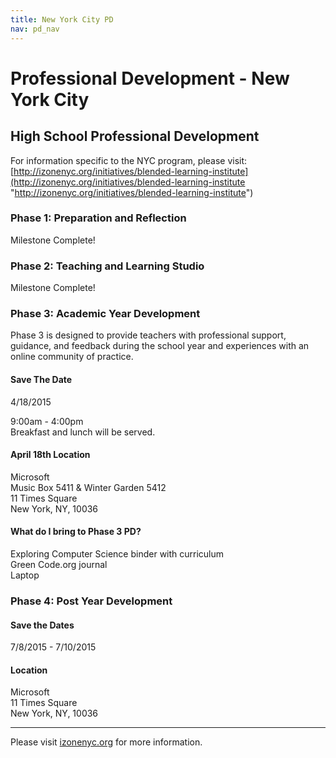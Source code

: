 ```yaml
---
title: New York City PD
nav: pd_nav
---
```

<a id="top"></a>

# Professional Development - New York City

## High School Professional Development

For information specific to the NYC program, please visit: [http://izonenyc.org/initiatives/blended-learning-institute](http://izonenyc.org/initiatives/blended-learning-institute "http://izonenyc.org/initiatives/blended-learning-institute")	

### Phase 1: Preparation and Reflection

Milestone Complete!

### Phase 2: Teaching and Learning Studio

Milestone Complete!

### Phase 3: Academic Year Development
Phase 3 is designed to provide teachers with professional support, guidance, and feedback during the school year and experiences with an online community of practice.

#### Save The Date

4/18/2015

9:00am - 4:00pm
<br />
Breakfast and lunch will be served. 

#### April 18th Location

Microsoft
<br/>
Music Box 5411 & Winter Garden 5412
<br/>
11 Times Square
<br/>
New York, NY, 10036


#### What do I bring to Phase 3 PD? ####
Exploring Computer Science binder with curriculum
<br />
Green Code.org journal
<br />
Laptop

### Phase 4: Post Year Development

#### Save the Dates
7/8/2015 - 7/10/2015

#### Location
Microsoft
<br/>
11 Times Square
<br/>
New York, NY, 10036

----------
Please visit [izonenyc.org](http://izonenyc.org/initiatives/blended-learning-institute/#overview) for more information.

<br />
<br />